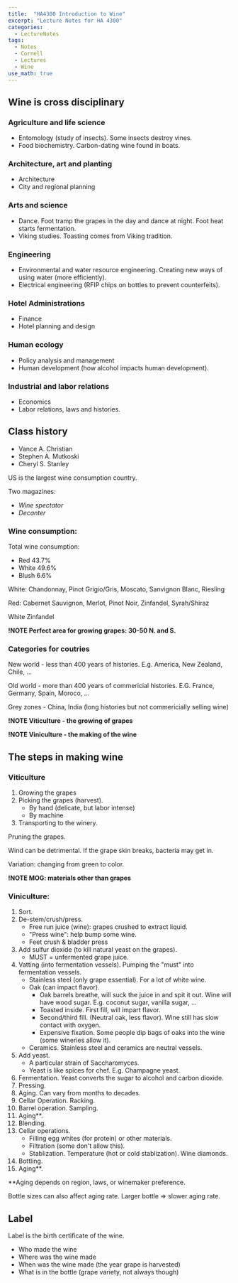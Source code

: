 ```yaml
---
title:  "HA4300 Introduction to Wine"
excerpt: "Lecture Notes for HA 4300"
categories:
  - LectureNotes
tags:
  - Notes
  - Cornell
  - Lectures
  - Wine
use_math: true
---
```

## Wine is cross disciplinary

### Agriculture and life science
* Entomology (study of insects). Some insects destroy vines.
* Food biochemistry. Carbon-dating wine found in boats.

### Architecture, art and planting
* Architecture
* City and regional planning

### Arts and science
* Dance. Foot tramp the grapes in the day and dance at night. Foot heat starts fermentation.
* Viking studies. Toasting comes from Viking tradition.

### Engineering
* Environmental and water resource engineering. Creating new ways of using water (more efficiently).
* Electrical engineering (RFIP chips on bottles to prevent counterfeits).

### Hotel Administrations
* Finance
* Hotel planning and design

### Human ecology
* Policy analysis and management
* Human development (how alcohol impacts human development).

### Industrial and labor relations
* Economics
* Labor relations, laws and histories.

## Class history
* Vance A. Christian
* Stephen A. Mutkoski
* Cheryl S. Stanley

US is the largest wine consumption country.

Two magazines:

* _Wine spectator_
* _Decanter_

### Wine consumption:
Total wine consumption:

* Red 43.7\%
* White 49.6\%
* Blush 6.6\%

White: Chandonnay, Pinot Grigio/Gris, Moscato, Sanvignon Blanc, Riesling

Red: Cabernet Sauvignon, Merlot, Pinot Noir, Zinfandel, Syrah/Shiraz

White Zinfandel

__!NOTE Perfect area for growing grapes: 30-50 N. and S.__

### Categories for coutries
New world - less than 400 years of histories. E.g. America, New Zealand, Chile, ...

Old world - more than 400 years of commericial histories. E.G. France, Germany, Spain, Moroco, ...

Grey zones - China, India (long histories but not commericially selling wine)

__!NOTE Viticulture - the growing of grapes__

__!NOTE Viniculture - the making of the wine__

## The steps in making wine

### Viticulture
1. Growing the grapes
2. Picking the grapes (harvest).
    * By hand (delicate, but labor intense)
    * By machine
3. Transporting to the winery.

Pruning the grapes.

Wind can be detrimental. If the grape skin breaks, bacteria may get in.

Variation: changing from green to color.

__!NOTE MOG: materials other than grapes__

### Viniculture:
1. Sort.
2. De-stem/crush/press.
    * Free run juice (wine): grapes crushed to extract liquid.
    * "Press wine": help bump some wine.
    * Feet crush \& bladder press
3. Add sulfur dioxide (to kill natural yeast on the grapes).
    * MUST = unfermented grape juice.
4. Vatting (into fermentation vessels). Pumping the "must" into fermentation vessels.
    * Stainless steel (only grape essential). For a lot of white wine.
    * Oak (can impact flavor).
        * Oak barrels breathe, will suck the juice in and spit it out. Wine will have wood sugar. E.g. coconut sugar, vanilla sugar, ...
        * Toasted inside. First fill, will impart flavor.
        * Second/third fill. (Neutral oak, less flavor). Wine still has slow contact with oxygen.
        * Expensive fixation. Some people dip bags of oaks into the wine (some wineries allow it).
    * Ceramics. Stainless steel and ceramics are neutral vessels.
5. Add yeast.
    * A particular strain of Saccharomyces.
    * Yeast is like spices for chef. E.g. Champagne yeast.
6. Fermentation. Yeast converts the sugar to alcohol and carbon dioxide.
7. Pressing.
8. Aging. Can vary from months to decades.
9. Cellar Operation. Racking.
10. Barrel operation. Sampling.
11. Aging**.
12. Blending.
13. Cellar operations.
    * Filling egg whites (for protein) or other materials.
    * Filtration (some don't allow this).
    * Stablization. Temperature (hot or cold stablization). Wine diamonds.
14. Bottling.
15. Aging**.

**Aging depends on region, laws, or winemaker preference.

Bottle sizes can also affect aging rate. Larger bottle => slower aging rate.

## Label
Label is the birth certificate of the wine.

* Who made the wine
* Where was the wine made
* When was the wine made (the year grape is harvested)
* What is in the bottle (grape variety, not always though)
